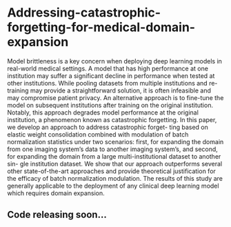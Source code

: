 # Addressing-catastrophic-forgetting-for-medical-domain-expansion

Model brittleness is a key concern when deploying deep learning models in real-world medical settings. A model that has high performance at one institution may suffer a significant decline in performance when tested at other institutions. While pooling datasets from multiple institutions and re-training may provide a straightforward solution, it is often infeasible and may compromise patient privacy. An alternative approach is to fine-tune the model on subsequent institutions after training on the original institution. Notably, this approach degrades model performance at the original institution, a phenomenon known as catastrophic forgetting. In this paper, we develop an approach to address catastrophic forget- ting based on elastic weight consolidation combined with modulation of batch normalization statistics under two scenarios: first, for expanding the domain from one imaging system’s data to another imaging system’s, and second, for expanding the domain from a large multi-institutional dataset to another sin- gle institution dataset. We show that our approach outperforms several other state-of-the-art approaches and provide theoretical justification for the efficacy of batch normalization modulation. The results of this study are generally applicable to the deployment of any clinical deep learning model which requires domain expansion.

## Code releasing soon...
